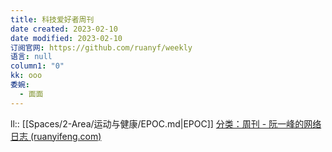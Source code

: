```yaml
---
title: 科技爱好者周刊
date created: 2023-02-10
date modified: 2023-02-10
订阅官网: https://github.com/ruanyf/weekly
语言: null
column1: "0"
kk: ooo
委婉:
  - 面面
---
```

ll:: [[Spaces/2-Area/运动与健康/EPOC.md|EPOC]]
[分类：周刊 - 阮一峰的网络日志 (ruanyifeng.com)](https://www.ruanyifeng.com/blog/weekly/)